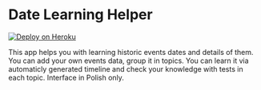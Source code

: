 Date Learning Helper
================

[![Deploy on Heroku](https://www.herokucdn.com/deploy/button.png)](https://tranquil-lake-2241.herokuapp.com/)

This app helps you with learning historic events dates and details of them. 
You can add your own events data, group it in topics. You can learn it via automaticly generated timeline and check your knowledge with tests in each topic.
Interface in Polish only.
